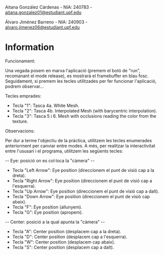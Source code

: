 Aitana González Cárdenas - NIA: 240783 - aitana.gonzalez01@estudiant.upf.edu

Álvaro Jiménez Barreno - NIA: 240903 - alvaro.jimenez06@estudiant.upf.edu

# Information

Funcionament:

Una vegada posem en marxa l'aplicació (premem el botó de "run", recomanant el mode release), es mostrarà el framebuffer en blau fosc.
Seguidament, si premem les tecles utilitzades per fer funcionar l'aplicació, podrem observar...

Tecles emprades:

- Tecla "1": Tasca 4a. White Mesh.
- Tecla "2": Tasca 4b. Interpolated Mesh (with barycentric interpolation).
- Tecla "3": Tasca 5 i 6. Mesh with occlusions reading the color from the texture.

Observacions:

Per dur a terme l'objectiu de la pràctica, utilitzem les tecles enumerades anteriorment per canviar entre modes.
A més, per realitzar la interactivitat entre l'ususari i el programa, utilitzem les següents tecles:

-- Eye: posició on es col·loca la "càmera" --

- Tecla "Left Arrow": Eye position (direccionem el punt de visió cap a la dreta).
- Tecla "Right Arrow": Eye position (direccionem el punt de visió cap a l'esquerra).
- Tecla "Up Arrow": Eye position (direccionem el punt de visió cap a dalt).
- Tecla "Down Arrow": Eye position (direccionem el punt de visió cap abaix).
- Tecla "F": Eye position (allunyem).
- Tecla "G": Eye position (apropem).
  
-- Center: posició a la qual apunta la "càmera" --

- Tecla "A": Center position (desplacem cap a la dreta).
- Tecla "D": Center position (desplacem cap a l'esquerra).
- Tecla "W": Center position (desplacem cap abaix).
- Tecla "S": Center position (desplacem cap a dalt).
  

